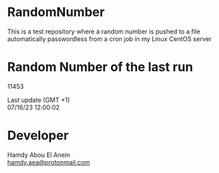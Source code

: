 # RandomNumber    
This is a test repository where a random number is pushed to a file automatically passwordless from a cron job in my Linux CentOS server    
# Random Number of the last run   
11453
      
Last update (GMT +1)    
07/16/23 12:00:02
# Developer    
Hamdy Abou El Anein   
hamdy.aea@protonmail.com
